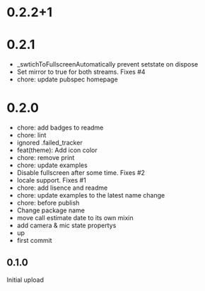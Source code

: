 # 0.2.2+1

# 0.2.1
- _swtichToFullscreenAutomatically prevent setstate on dispose
- Set mirror to true for both streams. Fixes #4
- chore: update pubspec homepage

# 0.2.0
- chore: add badges to readme
- chore: lint
- ignored .failed_tracker
- feat(theme): Add icon color
- chore: remove print
- chore: update examples
- Disable fullscreen after some time. Fixes #2
- locale support. Fixes #1
- chore: add lisence and readme
- chore: update examples to the latest name change
- chore: before publish
- Change package name
- move call estimate date to its own mixin
- add camera & mic state propertys
- up
- first commit

## 0.1.0

Initial upload
